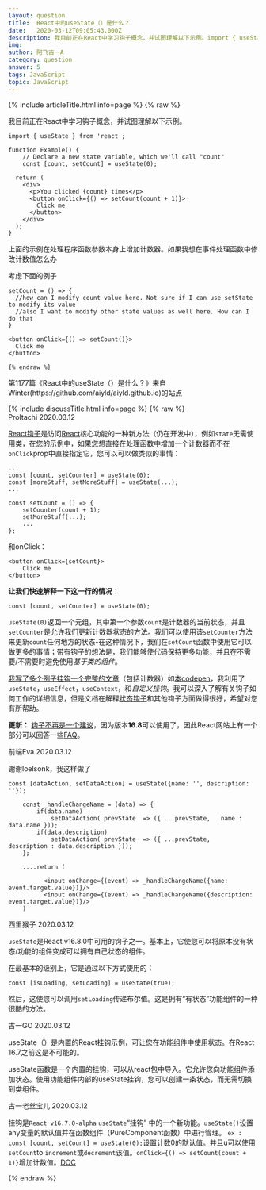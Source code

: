 ```yaml
---
layout: question
title:  React中的useState（）是什么？
date:   2020-03-12T09:05:43.000Z
description: 我目前正在React中学习钩子概念，并试图理解以下示例。import { useState } from 'react';function Exa...
img: 
author: 阿飞古一A
category: question
answer: 5
tags: JavaScript
topic: JavaScript
---
```

<div class="article-root">
  <div class="article">
    {% include articleTitle.html info=page %}
    {% raw %}
    <div class="article-content"><p><font style="vertical-align: inherit;"><font style="vertical-align: inherit;">我目前正在React中学习钩子概念，并试图理解以下示例。</font></font></p>

<pre><code>import { useState } from 'react';<font></font>
<font></font>
function Example() {<font></font>
    // Declare a new state variable, which we'll call "count"<font></font>
    const [count, setCount] = useState(0);<font></font>
<font></font>
  return (<font></font>
    &lt;div&gt;<font></font>
      &lt;p&gt;You clicked {count} times&lt;/p&gt;<font></font>
      &lt;button onClick={() =&gt; setCount(count + 1)}&gt;<font></font>
        Click me<font></font>
      &lt;/button&gt;<font></font>
    &lt;/div&gt;<font></font>
  );<font></font>
}<font></font>
</code></pre>

<p><font style="vertical-align: inherit;"><font style="vertical-align: inherit;">上面的示例在处理程序函数参数本身上增加计数器。</font><font style="vertical-align: inherit;">如果我想在事件处理函数中修改计数值怎么办</font></font></p>

<p><font style="vertical-align: inherit;"><font style="vertical-align: inherit;">考虑下面的例子</font></font></p>

<pre><code>setCount = () =&gt; {<font></font>
  //how can I modify count value here. Not sure if I can use setState to modify its value<font></font>
  //also I want to modify other state values as well here. How can I do that<font></font>
}<font></font>
<font></font>
&lt;button onClick={() =&gt; setCount()}&gt;<font></font>
  Click me<font></font>
&lt;/button&gt;<font></font>
</code></pre></div>
    {% endraw %}
  </div>
  <p class="winter_mark">第1177篇《React中的useState（）是什么？》来自Winter(https://github.com/aiyld/aiyld.github.io)的站点</p>
  <div class="discuss-wrapper">
    {% include discussTitle.html info=page %}
    {% raw %}
    <div class="discuss-item">
        <div class="discuss-parent">
          <div class="discuss-meta">
            <span class="discuss-user">ProItachi</span>
            <span class="discuss-time">2020.03.12</span>
          </div>
          <div class="discuss-comment"><p><a href="https://reactjs.org/docs/hooks-overview.html" rel="noreferrer"><font style="vertical-align: inherit;"><font style="vertical-align: inherit;">React钩子</font></font></a><font style="vertical-align: inherit;"><font style="vertical-align: inherit;">是访问</font><a href="https://reactjs.org/docs/hooks-overview.html" rel="noreferrer"><font style="vertical-align: inherit;">React</font></a><font style="vertical-align: inherit;">核心功能的一种新方法（仍在开发中），例如</font></font><code>state</code><font style="vertical-align: inherit;"><font style="vertical-align: inherit;">无需使用类，在您的示例中，如果您想直接在处理函数中增加一个计数器而不在</font></font><code>onClick</code><font style="vertical-align: inherit;"><font style="vertical-align: inherit;">prop中</font><font style="vertical-align: inherit;">直接指定它</font><font style="vertical-align: inherit;">，您可以可以做类似的事情：</font></font></p>

<pre><code>...<font></font>
const [count, setCounter] = useState(0);<font></font>
const [moreStuff, setMoreStuff] = useState(...);<font></font>
...<font></font>
<font></font>
const setCount = () =&gt; {<font></font>
    setCounter(count + 1);<font></font>
    setMoreStuff(...);<font></font>
    ...<font></font>
};<font></font>
</code></pre>

<p><font style="vertical-align: inherit;"><font style="vertical-align: inherit;">和onClick：</font></font></p>

<pre><code>&lt;button onClick={setCount}&gt;<font></font>
    Click me<font></font>
&lt;/button&gt;<font></font>
</code></pre>

<p><strong><font style="vertical-align: inherit;"><font style="vertical-align: inherit;">让我们快速解释一下这一行的情况：</font></font></strong></p>

<pre><code>const [count, setCounter] = useState(0);
</code></pre>

<p><code>useState(0)</code><font style="vertical-align: inherit;"><font style="vertical-align: inherit;">返回一个元组，其中第一个参数</font></font><code>count</code><font style="vertical-align: inherit;"><font style="vertical-align: inherit;">是计数器的当前状态，并且</font></font><code>setCounter</code><font style="vertical-align: inherit;"><font style="vertical-align: inherit;">是允许我们更新计数器状态的方法。</font><font style="vertical-align: inherit;">我们可以使用该</font></font><code>setCounter</code><font style="vertical-align: inherit;"><font style="vertical-align: inherit;">方法来更新</font></font><code>count</code><font style="vertical-align: inherit;"><font style="vertical-align: inherit;">任何地方</font><font style="vertical-align: inherit;">的状态</font><font style="vertical-align: inherit;">-在这种情况下，我们在</font></font><code>setCount</code><font style="vertical-align: inherit;"><font style="vertical-align: inherit;">函数中</font><font style="vertical-align: inherit;">使用它</font><font style="vertical-align: inherit;">可以做更多的事情；</font><font style="vertical-align: inherit;">带有钩子的想法是，我们能够使代码保持更多功能，并且</font><font style="vertical-align: inherit;">在不需要/不需要时</font><font style="vertical-align: inherit;">避免使用</font></font><em><font style="vertical-align: inherit;"><font style="vertical-align: inherit;">基于类的组件</font></font></em><font style="vertical-align: inherit;"><font style="vertical-align: inherit;">。</font></font></p>

<p><a href="https://enmascript.com/articles/2018/10/26/react-conf-2018-understanding-react-hooks-proposal-with-simple-examples" rel="noreferrer"><font style="vertical-align: inherit;"><font style="vertical-align: inherit;">我写了多个例子挂钩一个完整的文章</font></font></a><font style="vertical-align: inherit;"><font style="vertical-align: inherit;">（包括计数器）如</font></font><a href="https://codepen.io/enmanuelduran/pen/LgMomz" rel="noreferrer"><font style="vertical-align: inherit;"><font style="vertical-align: inherit;">本codepen</font></font></a><font style="vertical-align: inherit;"><font style="vertical-align: inherit;">，我利用了</font></font><code>useState</code><font style="vertical-align: inherit;"><font style="vertical-align: inherit;">，</font></font><code>useEffect</code><font style="vertical-align: inherit;"><font style="vertical-align: inherit;">，</font></font><code>useContext</code><font style="vertical-align: inherit;"><font style="vertical-align: inherit;">，和</font></font><em><font style="vertical-align: inherit;"><font style="vertical-align: inherit;">自定义挂钩</font></font></em><font style="vertical-align: inherit;"><font style="vertical-align: inherit;">。</font><font style="vertical-align: inherit;">我可以深入了解有关钩子如何工作的详细信息，但是文档在解释</font></font><a href="https://reactjs.org/docs/hooks-overview.html#-state-hook" rel="noreferrer"><font style="vertical-align: inherit;"><font style="vertical-align: inherit;">状态钩子</font></font></a><font style="vertical-align: inherit;"><font style="vertical-align: inherit;">和其他钩子方面</font><font style="vertical-align: inherit;">做得很好</font><font style="vertical-align: inherit;">，希望对您有所帮助。</font></font></p>

<p><strong><font style="vertical-align: inherit;"><font style="vertical-align: inherit;">更新：</font></font></strong> <a href="https://github.com/facebook/react/blob/master/CHANGELOG.md#1680-february-6-2019" rel="noreferrer"><font style="vertical-align: inherit;"><font style="vertical-align: inherit;">钩子不再是一个建议</font></font></a><font style="vertical-align: inherit;"><font style="vertical-align: inherit;">，因为版本</font></font><strong><font style="vertical-align: inherit;"><font style="vertical-align: inherit;">16.8</font></font></strong><font style="vertical-align: inherit;"><font style="vertical-align: inherit;">可以使用了，因此React网站上有一个部分可以回答一些</font></font><a href="https://reactjs.org/docs/hooks-faq.html" rel="noreferrer"><font style="vertical-align: inherit;"><font style="vertical-align: inherit;">FAQ</font></font></a><font style="vertical-align: inherit;"><font style="vertical-align: inherit;">。</font></font></p></div>
        </div></div><div class="discuss-item">
        <div class="discuss-parent">
          <div class="discuss-meta">
            <span class="discuss-user">前端Eva</span>
            <span class="discuss-time">2020.03.12</span>
          </div>
          <div class="discuss-comment"><p><font style="vertical-align: inherit;"><font style="vertical-align: inherit;">谢谢loelsonk，我这样做了</font></font></p>

<p></p><div class="snippet" data-lang="js" data-hide="false" data-console="true" data-babel="false">
<div class="snippet-code">
<pre class="snippet-code-html lang-html prettyprint-override"><code>const [dataAction, setDataAction] = useState({name: '', description: ''});<font></font>
<font></font>
    const _handleChangeName = (data) =&gt; {<font></font>
        if(data.name)<font></font>
            setDataAction( prevState  =&gt; ({ ...prevState,   name : data.name }));<font></font>
        if(data.description)<font></font>
            setDataAction( prevState  =&gt; ({ ...prevState,   description : data.description }));<font></font>
    };<font></font>
    <font></font>
    ....return (<font></font>
    <font></font>
          &lt;input onChange={(event) =&gt; _handleChangeName({name: event.target.value})}/&gt;<font></font>
          &lt;input onChange={(event) =&gt; _handleChangeName({description: event.target.value})}/&gt;<font></font>
    )</code></pre>
</div>
</div>
<p></p></div>
        </div></div><div class="discuss-item">
        <div class="discuss-parent">
          <div class="discuss-meta">
            <span class="discuss-user">西里猴子</span>
            <span class="discuss-time">2020.03.12</span>
          </div>
          <div class="discuss-comment"><p><code>useState</code><font style="vertical-align: inherit;"><font style="vertical-align: inherit;">是React v16.8.0中可用的钩子之一。</font><font style="vertical-align: inherit;">基本上，它使您可以将原本没有状态/功能的组件变成可以拥有自己状态的组件。</font></font></p>

<p><font style="vertical-align: inherit;"><font style="vertical-align: inherit;">在最基本的级别上，它是通过以下方式使用的：</font></font></p>

<pre><code>const [isLoading, setLoading] = useState(true);
</code></pre>

<p><font style="vertical-align: inherit;"><font style="vertical-align: inherit;">然后，这使您可以调用</font></font><code>setLoading</code><font style="vertical-align: inherit;"><font style="vertical-align: inherit;">传递布尔值。</font><font style="vertical-align: inherit;">这是拥有“有状态”功能组件的一种很酷的方法。</font></font></p></div>
        </div></div><div class="discuss-item">
        <div class="discuss-parent">
          <div class="discuss-meta">
            <span class="discuss-user">古一GO</span>
            <span class="discuss-time">2020.03.12</span>
          </div>
          <div class="discuss-comment"><p><font style="vertical-align: inherit;"><font style="vertical-align: inherit;">useState（）是内置的React挂钩示例，可让您在功能组件中使用状态。</font><font style="vertical-align: inherit;">在React 16.7之前这是不可能的。</font></font></p>

<p><font style="vertical-align: inherit;"><font style="vertical-align: inherit;">useState函数是一个内置的挂钩，可以从react包中导入。</font><font style="vertical-align: inherit;">它允许您向功能组件添加状态。</font><font style="vertical-align: inherit;">使用功能组件内部的useState挂钩，您可以创建一条状态，而无需切换到类组件。</font></font></p></div>
        </div></div><div class="discuss-item">
        <div class="discuss-parent">
          <div class="discuss-meta">
            <span class="discuss-user">古一老丝宝儿</span>
            <span class="discuss-time">2020.03.12</span>
          </div>
          <div class="discuss-comment"><p><font style="vertical-align: inherit;"><font style="vertical-align: inherit;">挂钩是</font></font><code>React v16.7.0-alpha</code> <code>useState</code><font style="vertical-align: inherit;"><font style="vertical-align: inherit;">“挂钩” </font><font style="vertical-align: inherit;">中的一个新功能</font><font style="vertical-align: inherit;">。</font></font><code>useState()</code><font style="vertical-align: inherit;"><font style="vertical-align: inherit;">设置any变量的默认值并在函数组件（PureComponent函数）中进行管理。  </font></font><code>ex : const [count, setCount] = useState(0);</code><font style="vertical-align: inherit;"><font style="vertical-align: inherit;">设置计数0的默认值。并且u可以使用</font></font><code>setCount</code><font style="vertical-align: inherit;"><font style="vertical-align: inherit;">to </font></font><code>increment</code><font style="vertical-align: inherit;"><font style="vertical-align: inherit;">或</font></font><code>decrement</code><font style="vertical-align: inherit;"><font style="vertical-align: inherit;">该值。</font></font><code>onClick={() =&gt; setCount(count + 1)}</code><font style="vertical-align: inherit;"><font style="vertical-align: inherit;">增加计数值。</font></font><a href="https://reactjs.org/docs/hooks-overview.html" rel="nofollow noreferrer"><font style="vertical-align: inherit;"><font style="vertical-align: inherit;">DOC</font></font></a></p></div>
        </div></div>
    {% endraw %}
  </div>
<div>
